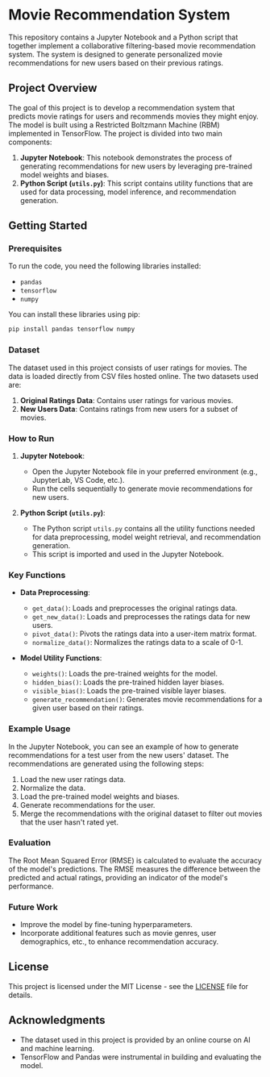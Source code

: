
# Movie Recommendation System

This repository contains a Jupyter Notebook and a Python script that together implement a collaborative filtering-based movie recommendation system. The system is designed to generate personalized movie recommendations for new users based on their previous ratings.

## Project Overview

The goal of this project is to develop a recommendation system that predicts movie ratings for users and recommends movies they might enjoy. The model is built using a Restricted Boltzmann Machine (RBM) implemented in TensorFlow. The project is divided into two main components:

1. **Jupyter Notebook**: This notebook demonstrates the process of generating recommendations for new users by leveraging pre-trained model weights and biases.
2. **Python Script (`utils.py`)**: This script contains utility functions that are used for data processing, model inference, and recommendation generation.

## Getting Started

### Prerequisites

To run the code, you need the following libraries installed:

- `pandas`
- `tensorflow`
- `numpy`

You can install these libraries using pip:

```bash
pip install pandas tensorflow numpy
```

### Dataset

The dataset used in this project consists of user ratings for movies. The data is loaded directly from CSV files hosted online. The two datasets used are:

1. **Original Ratings Data**: Contains user ratings for various movies.
2. **New Users Data**: Contains ratings from new users for a subset of movies.

### How to Run

1. **Jupyter Notebook**: 

   - Open the Jupyter Notebook file in your preferred environment (e.g., JupyterLab, VS Code, etc.).
   - Run the cells sequentially to generate movie recommendations for new users.

2. **Python Script (`utils.py`)**:

   - The Python script `utils.py` contains all the utility functions needed for data preprocessing, model weight retrieval, and recommendation generation.
   - This script is imported and used in the Jupyter Notebook.

### Key Functions

- **Data Preprocessing**:
  - `get_data()`: Loads and preprocesses the original ratings data.
  - `get_new_data()`: Loads and preprocesses the ratings data for new users.
  - `pivot_data()`: Pivots the ratings data into a user-item matrix format.
  - `normalize_data()`: Normalizes the ratings data to a scale of 0-1.

- **Model Utility Functions**:
  - `weights()`: Loads the pre-trained weights for the model.
  - `hidden_bias()`: Loads the pre-trained hidden layer biases.
  - `visible_bias()`: Loads the pre-trained visible layer biases.
  - `generate_recommendation()`: Generates movie recommendations for a given user based on their ratings.

### Example Usage

In the Jupyter Notebook, you can see an example of how to generate recommendations for a test user from the new users' dataset. The recommendations are generated using the following steps:

1. Load the new user ratings data.
2. Normalize the data.
3. Load the pre-trained model weights and biases.
4. Generate recommendations for the user.
5. Merge the recommendations with the original dataset to filter out movies that the user hasn't rated yet.

### Evaluation

The Root Mean Squared Error (RMSE) is calculated to evaluate the accuracy of the model's predictions. The RMSE measures the difference between the predicted and actual ratings, providing an indicator of the model's performance.

### Future Work

- Improve the model by fine-tuning hyperparameters.
- Incorporate additional features such as movie genres, user demographics, etc., to enhance recommendation accuracy.

## License

This project is licensed under the MIT License - see the [LICENSE](LICENSE) file for details.

## Acknowledgments

- The dataset used in this project is provided by an online course on AI and machine learning.
- TensorFlow and Pandas were instrumental in building and evaluating the model.

```
